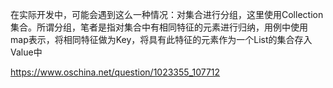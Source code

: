 在实际开发中，可能会遇到这么一种情况：对集合进行分组，这里使用Collection集合。所谓分组，笔者是指对集合中有相同特征的元素进行归纳，用例中使用map表示，将相同特征做为Key，将具有此特征的元素作为一个List的集合存入Value中

https://www.oschina.net/question/1023355_107712